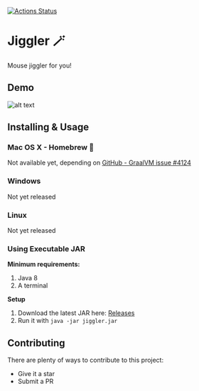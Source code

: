 [![Actions Status](https://github.com/Hakky54/jiggler/workflows/Build/badge.svg)](https://github.com/Hakky54/jiggler/actions)

# Jiggler 🪄
Mouse jiggler for you!

## Demo
![alt text](https://github.com/Hakky54/jiggler/blob/master/images/demo.gif?raw=true)

## Installing & Usage

### Mac OS X - Homebrew 🍺
Not available yet, depending on [GitHub - GraalVM issue #4124](https://github.com/oracle/graal/issues/4124)

### Windows
Not yet released

### Linux
Not yet released

### Using Executable JAR
**Minimum requirements:**
1. Java 8
3. A terminal

**Setup**
1. Download the latest JAR here: [Releases](https://github.com/Hakky54/jiggler/releases)
2. Run it with `java -jar jiggler.jar`

## Contributing

There are plenty of ways to contribute to this project:

* Give it a star
* Submit a PR
